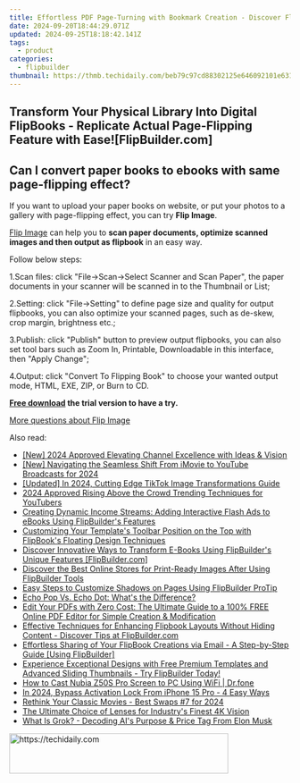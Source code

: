 ```yaml
---
title: Effortless PDF Page-Turning with Bookmark Creation - Discover FlipBuilder's Guide
date: 2024-09-20T18:44:29.071Z
updated: 2024-09-25T18:18:42.141Z
tags:
  - product
categories:
  - flipbuilder
thumbnail: https://thmb.techidaily.com/beb79c97cd88302125e646092101e6316bc065b6e8c0e4d468eed617783ebeeb.jpg
---
```


## Transform Your Physical Library Into Digital FlipBooks - Replicate Actual Page-Flipping Feature with Ease![FlipBuilder.com]

## Can I convert paper books to ebooks with same page-flipping effect?

If you want to upload your paper books on website, or put your photos to a gallery with page-flipping effect, you can try **Flip Image**. 

[Flip Image](https://tools.techidaily.com/flipbuilder/products/) can help you to **scan paper documents, optimize scanned images and then output as flipbook** in an easy way.

Follow below steps:

1.Scan files: click "File->Scan->Select Scanner and Scan Paper", the paper documents in your scanner will be scanned in to the Thumbnail or List;

2.Setting: click "File->Setting" to define page size and quality for output flipbooks, you can also optimize your scanned pages, such as de-skew, crop margin, brightness etc.;

3.Publish: click "Publish" button to preview output flipbooks, you can also set tool bars such as Zoom In, Printable, Downloadable in this interface, then "Apply Change";

4.Output: click "Convert To Flipping Book" to choose your wanted output mode, HTML, EXE, ZIP, or Burn to CD.

**[Free download](https://tools.techidaily.com/flipbuilder/products/) the trial version to have a try.** 

[More questions about Flip Image](https://tools.techidaily.com/flipbuilder/products/)

<ins class="adsbygoogle"
     style="display:block"
     data-ad-format="autorelaxed"
     data-ad-client="ca-pub-7571918770474297"
     data-ad-slot="1223367746"></ins>

<ins class="adsbygoogle"
     style="display:block"
     data-ad-client="ca-pub-7571918770474297"
     data-ad-slot="8358498916"
     data-ad-format="auto"
     data-full-width-responsive="true"></ins>

<span class="atpl-alsoreadstyle">Also read:</span>
<div><ul>
<li><a href="https://youtube-data.techidaily.com/024-approved-elevating-channel-excellence-with-ideas-and-vision/"><u>[New] 2024 Approved Elevating Channel Excellence with Ideas & Vision</u></a></li>
<li><a href="https://youtube-web.techidaily.com/avigating-the-seamless-shift-from-imovie-to-youtube-broadcasts-for-2024/"><u>[New] Navigating the Seamless Shift From iMovie to YouTube Broadcasts for 2024</u></a></li>
<li><a href="https://tiktok-videos.techidaily.com/updated-in-2024-cutting-edge-tiktok-image-transformations-guide/"><u>[Updated] In 2024, Cutting Edge TikTok Image Transformations Guide</u></a></li>
<li><a href="https://youtube-zero.techidaily.com/approved-rising-above-the-crowd-trending-techniques-for-youtubers/"><u>2024 Approved Rising Above the Crowd Trending Techniques for YouTubers</u></a></li>
<li><a href="https://fox-place.techidaily.com/creating-dynamic-income-streams-adding-interactive-flash-ads-to-ebooks-using-flipbuilders-features/"><u>Creating Dynamic Income Streams: Adding Interactive Flash Ads to eBooks Using FlipBuilder's Features</u></a></li>
<li><a href="https://fox-place.techidaily.com/customizing-your-templates-toolbar-position-on-the-top-with-flipbooks-floating-design-techniques/"><u>Customizing Your Template's Toolbar Position on the Top with FlipBook's Floating Design Techniques</u></a></li>
<li><a href="https://fox-place.techidaily.com/discover-innovative-ways-to-transform-e-books-using-flipbuilders-unique-features-flipbuildercom/"><u>Discover Innovative Ways to Transform E-Books Using FlipBuilder's Unique Features [FlipBuilder.com]</u></a></li>
<li><a href="https://fox-place.techidaily.com/discover-the-best-online-stores-for-print-ready-images-after-using-flipbuilder-tools/"><u>Discover the Best Online Stores for Print-Ready Images After Using FlipBuilder Tools</u></a></li>
<li><a href="https://fox-place.techidaily.com/easy-steps-to-customize-shadows-on-pages-using-flipbuilder-protip/"><u>Easy Steps to Customize Shadows on Pages Using FlipBuilder ProTip</u></a></li>
<li><a href="https://buynow-info.techidaily.com/echo-pop-vs-echo-dot-whats-the-difference/"><u>Echo Pop Vs. Echo Dot: What's the Difference?</u></a></li>
<li><a href="https://fox-place.techidaily.com/edit-your-pdfs-with-zero-cost-the-ultimate-guide-to-a-100-free-online-pdf-editor-for-simple-creation-and-modification/"><u>Edit Your PDFs with Zero Cost: The Ultimate Guide to a 100% FREE Online PDF Editor for Simple Creation & Modification</u></a></li>
<li><a href="https://fox-place.techidaily.com/effective-techniques-for-enhancing-flipbook-layouts-without-hiding-content-discover-tips-at-flipbuildercom/"><u>Effective Techniques for Enhancing Flipbook Layouts Without Hiding Content - Discover Tips at FlipBuilder.com</u></a></li>
<li><a href="https://fox-place.techidaily.com/effortless-sharing-of-your-flipbook-creations-via-email-a-step-by-step-guide-using-flipbuilder/"><u>Effortless Sharing of Your FlipBook Creations via Email - A Step-by-Step Guide [Using FlipBuilder]</u></a></li>
<li><a href="https://fox-place.techidaily.com/experience-exceptional-designs-with-free-premium-templates-and-advanced-sliding-thumbnails-try-flipbuilder-today/"><u>Experience Exceptional Designs with Free Premium Templates and Advanced Sliding Thumbnails - Try FlipBuilder Today!</u></a></li>
<li><a href="https://screen-mirror.techidaily.com/how-to-cast-nubia-z50s-pro-screen-to-pc-using-wifi-drfone-by-drfone-android/"><u>How to Cast Nubia Z50S Pro Screen to PC Using WiFi | Dr.fone</u></a></li>
<li><a href="https://activate-lock.techidaily.com/in-2024-bypass-activation-lock-from-iphone-15-pro-4-easy-ways-by-drfone-ios/"><u>In 2024, Bypass Activation Lock From iPhone 15 Pro - 4 Easy Ways</u></a></li>
<li><a href="https://youtube-data.techidaily.com/nk-your-classic-movies-best-swaps-7-for-2024/"><u>Rethink Your Classic Movies - Best Swaps #7 for 2024</u></a></li>
<li><a href="https://fox-glue.techidaily.com/the-ultimate-choice-of-lenses-for-industrys-finest-4k-vision/"><u>The Ultimate Choice of Lenses for Industry's Finest 4K Vision</u></a></li>
<li><a href="https://tech-revival.techidaily.com/what-is-grok-decoding-ais-purpose-and-price-tag-from-elon-musk/"><u>What Is Grok? - Decoding AI's Purpose & Price Tag From Elon Musk</u></a></li>
</ul></div>

<!-- affiliate ads begin -->
<a href="https://aligracehair.sjv.io/c/5597632/2135373/19272" target="_top" id="2135373">
  <img src="//a.impactradius-go.com/display-ad/19272-2135373" border="0" alt="https://techidaily.com" width="392" height="72"/>
</a>
<img height="0" width="0" src="https://aligracehair.sjv.io/i/5597632/2135373/19272" style="position:absolute;visibility:hidden;" border="0" />
<!-- affiliate ads end -->

